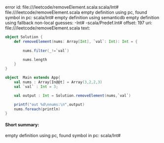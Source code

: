 error id: file://<WORKSPACE>/leetcode/removeElement.scala:scala/Int#
file://<WORKSPACE>/leetcode/removeElement.scala
empty definition using pc, found symbol in pc: scala/Int#
empty definition using semanticdb
empty definition using fallback
non-local guesses:
	 -Int#
	 -scala/Predef.Int#
offset: 197
uri: file://<WORKSPACE>/leetcode/removeElement.scala
text:
```scala
object Solution {
    def removeElement(nums: Array[Int], `val`: Int): Int = {
        
        nums.filter(_!=`val`)

        nums.length
    }
}

object  Main extends App{
    val nums : Array[In@@t] = Array(3,2,2,3)
    val `val` : Int = 3;

    val output : Int = Solution.removeElement(nums,`val`)

    printf("out %d\nnums:\n",output)
    nums.foreach(println)
}
```


#### Short summary: 

empty definition using pc, found symbol in pc: scala/Int#